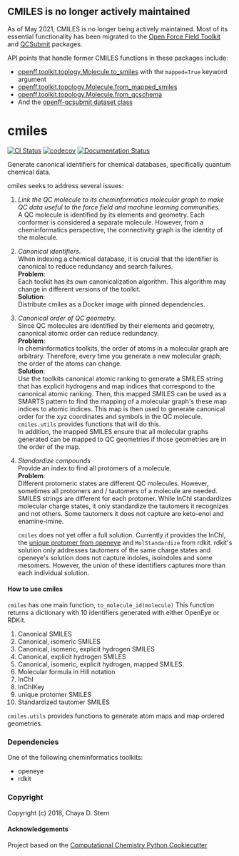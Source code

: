 ## CMILES is no longer actively maintained

As of May 2021, CMILES is no longer being actively maintained. Most of its essential functionality
has been migrated to the [Open Force Field Toolkit](https://github.com/openforcefield/openff-toolkit/) 
and [QCSubmit](https://github.com/openforcefield/openff-qcsubmit/) packages. 

API points that handle former CMILES functions in these packages include:

* [openff.toolkit.toplogy.Molecule.to_smiles](https://open-forcefield-toolkit.readthedocs.io/en/latest/api/generated/openff.toolkit.topology.Molecule.html#openff.toolkit.topology.Molecule.to_smiles) with the `mapped=True` keyword argument
* [openff.toolkit.topology.Molecule.from_mapped_smiles](https://open-forcefield-toolkit.readthedocs.io/en/latest/api/generated/openff.toolkit.topology.Molecule.html#openff.toolkit.topology.Molecule.from_mapped_smiles)
* [openff.toolkit.topology.Molecule.from_qcschema](https://open-forcefield-toolkit.readthedocs.io/en/latest/api/generated/openff.toolkit.topology.Molecule.html#openff.toolkit.topology.Molecule.from_qcschema)
* And the [openff-qcsubmit dataset class](https://openforcefield.github.io/openff-qcsubmit/datasets/) 

cmiles
==============================
[//]: # (Badges)
[![CI Status](https://github.com/openforcefield/cmiles/workflows/CI/badge.svg)](https://github.com/openforcefield/cmiles/actions?query=branch%3Amaster+workflow%3ACI) 
[![codecov](https://codecov.io/gh/openforcefield/cmiles/branch/master/graph/badge.svg)](https://codecov.io/gh/openforcefield/cmiles/branch/master)
[![Documentation Status](https://readthedocs.org/projects/cmiles/badge/?version=latest)](https://cmiles.readthedocs.io/en/latest/?badge=latest)


Generate canonical identifiers for chemical databases, specifically quantum
chemical data. 
 
cmiles seeks to address several issues:

1. *Link the QC molecule to its cheminformatics molecular graph to make QC data
useful to the force field and machine learning communities.*  
    A QC molecule is identified by its elements and geometry. Each conformer
    is considered a separate molecule. However, from a cheminformatics perspective,
    the connectivity graph is the identity of the molecule. 
2. *Canonical identifiers.*      
    When indexing a chemical database, it is crucial that the identifier
    is canonical to reduce redundancy and search failures.  
    **Problem**:  
    Each toolkit has its own canonicalization algorithm. This algorithm may
    change in different versions of the toolkit.   
    **Solution**:  
    Distribute cmiles as a Docker image with pinned dependencies.  
  
3. *Canonical order of QC geometry.*   
    Since QC molecules are identified by their elements and geometry, canonical
    atomic order can reduce redundancy.  
    **Problem**:  
    In cheminformatics toolkits, the order of atoms in a molecular graph are arbitrary.
     Therefore, every time you generate a new molecular graph, the order of the atoms can change.  
    **Solution**:  
    Use the toolkits canonical atomic ranking to generate a SMILES string that has
    explicit hydrogens and map indices that correspond to the canonical atomic ranking.
    Then, this mapped SMILES can be used as a SMARTS pattern to find the mapping of
    a molecular graph's these map indices to atomic indices. This map is then used
    to generate canonical order for the xyz coordinates and symbols in the QC molecule.
    `cmiles.utils` provides functions that will do this.   
    In addition, the mapped SMILES ensure that all molecular graphs generated can be mapped
    to QC geometries if those geometries are in the order of the map.   
    
4. *Standardize compounds*    
    Provide an index to find all protomers of a molecule.  
    **Problem**:  
    Different protomeric states are different QC molecules. However, sometimes all
    protomers and / tautomers of a molecule are needed. SMILES strings are different
    for each protomer. While InChI standardizes molecular charge states, it only
    standardize the tautomers it recognizes and not others. Some tautomers
    it does not capture are keto-enol and enamine-imine.
    
    `cmiles` does not yet offer a full solution. Currently it provides the InChI, the
    [unique protomer from openeye](https://docs.eyesopen.com/toolkits/python/quacpactk/OEProtonFunctions/OEGetUniqueProtomer.html)
    and `MolStandardize` from rdkit. rdkit's solution only addresses tautomers of the 
    same charge states and openeye's solution does not capture indoles, isoindoles and 
    some mesomers. However, the union of these identifiers captures more than each individual solution. 
    
    
#### How to use cmiles
`cmiles` has one main function, `to_molecule_id(molecule)` This 
function returns a dictionary with 10 identifiers generated with either OpenEye
or RDKit. 

1. Canonical SMILES
2. Canonical, isomeric SMILES
3. Canonical, isomeric, explicit hydrogen SMILES
4. Canonical, explicit hydrogen SMILES
5. Canonical, isomeric, explicit hydrogen, mapped SMILES.
6. Molecular formula in Hill notation
7. InChI
8. InChIKey
9. unique protomer SMILES
10. Standardized tautomer SMILES

`cmiles.utils` provides functions to generate atom maps and map ordered geometries.

### Dependencies
One of the following cheminformatics toolkits:  
* openeye  
* rdkit  

### Copyright

Copyright (c) 2018, Chaya D. Stern


#### Acknowledgements
 
Project based on the 
[Computational Chemistry Python Cookiecutter](https://github.com/choderalab/cookiecutter-python-comp-chem)
